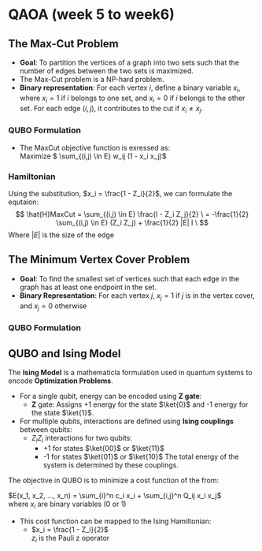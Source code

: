 # QAOA (week 5 to week6)

## The Max-Cut Problem
- **Goal**: To partition the vertices of a graph into two sets such that the number of edges between the two sets is maximized.
- The Max-Cut problem is a NP-hard problem.
- **Binary representation**: For each vertex $i$, define a binary variable $x_i$, where $x_i = 1$ if $i$ belongs to one set, and $x_i = 0$ if $i$ belongs to the other set. For
each edge $(i,j)$, it contributes to the cut if $x_i \neq x_j$.

### QUBO Formulation
- The MaxCut objective function is exressed as:\
Maximize $ \sum_{(i,j) \in E} w_ij (1 - x_i x_j)$
    
### Hamiltonian
Using the substitution, $x_i = \frac{1 - Z_i}{2}$, we can formulate the equtaion:
$$
\hat{H}MaxCut = \sum_{(i,j) \in E} \frac{I - Z_i Z_j}{2}  \
= -\frac{1}{2} \sum_{(i,j) \in E} (Z_i Z_j) + \frac{1}{2} |E| I \
$$
Where $|E|$ is the size of the edge

## The Minimum Vertex Cover Problem
- **Goal**: To find the smallest set of vertices such that each edge in the graph has at least one endpoint in the set.
- **Binary Representation**: For each vertex $j$, $x_j=1$ if $j$ is in the vertex cover, and $x_j=0$ otherwise
### QUBO Formulation


## QUBO and Ising Model
The **Ising Model** is a mathematicla formulation used in quantum systems to encode **Optimization Problems**.

- For a single qubit, energy can be encoded using **Z gate**:
    - **Z** gate: Assigns +1 energy for the state $\ket{0}$ and -1 energy for the state $\ket{1}$.
- For multiple qubits, interactions are defined using **Ising couplings** between qubits:
    - $Z_i Z_i$ interactions for two qubits:
        - +1 for states $\ket{00}$ or $\ket{11}$
        - -1 for states $\ket{01}$ or $\ket{10}$
The total energy of the system is determined by these couplings.

The objective in QUBO is to minimize a cost function of the from:

$E(x_1, x_2, ..., x_n) = \sum_{i}^n c_i x_i + \sum_{i,j}^n Q_ij x_i x_j$\
where $x_i$ are binary variables (0 or 1)

* This cost function can be mapped to the Ising Hamiltonian:
    - $x_i = \frac{1 - Z_i}{2}$\
    $z_i$ is the Pauli z operator

